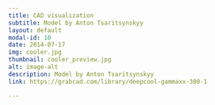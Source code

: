 ```yaml
---
title: CAD visualization
subtitle: Model by Anton Tsaritsynskyy
layout: default
modal-id: 10
date: 2014-07-17
img: cooler.jpg
thumbnail: cooler_preview.jpg
alt: image-alt
description: Model by Anton Tsaritsynskyy
link: https://grabcad.com/library/deepcool-gammaxx-300-1

---
```

